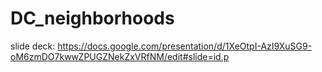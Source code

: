 # DC_neighborhoods

slide deck: https://docs.google.com/presentation/d/1XeOtpI-AzI9XuSG9-oM6zmDO7kwwZPUGZNekZxVRfNM/edit#slide=id.p

